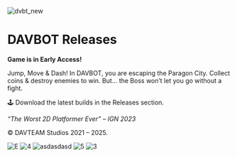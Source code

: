 ![dvbt_new](https://github.com/user-attachments/assets/2b941e3c-647f-4446-838d-5bccbe993eea)

# DAVBOT Releases

**Game is in Early Access!**

Jump, Move & Dash! In DAVBOT, you are escaping the Paragon City. Collect coins & destroy enemies to win. But... the Boss won’t let you go without a fight.

🕹️ Download the latest builds in the Releases section.

_“The Worst 2D Platformer Ever” – IGN 2023_

© DAVTEAM Studios 2021 – 2025.

![E](https://github.com/user-attachments/assets/53dc8983-37a2-4cac-99f6-cb1a6dbb533f)
![4](https://github.com/user-attachments/assets/61b34a1b-ce50-412c-9299-90a6245b2b7e)
![asdasdasd](https://github.com/user-attachments/assets/07e2ce59-54df-4ec1-8cac-4863ccd66b26)
![5](https://github.com/user-attachments/assets/67e4c81e-bd9a-481d-abbd-58c3894fada1)
![3](https://github.com/user-attachments/assets/e50046ba-5bd9-49db-8216-91aab8fcbc11)
